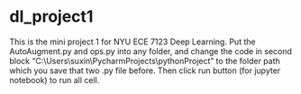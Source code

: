 # dl_project1
This is the mini project 1 for NYU ECE 7123 Deep Learning.
Put the AutoAugment.py and ops.py into any folder, and change the code in second block “C:\Users\suxin\PycharmProjects\pythonProject” to the folder path which you save that two .py file before. Then click run button (for jupyter notebook) to run all cell.
